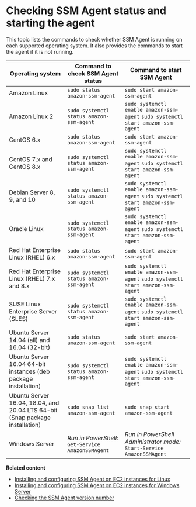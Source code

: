 # Checking SSM Agent status and starting the agent<a name="ssm-agent-status-and-restart"></a>

This topic lists the commands to check whether SSM Agent is running on each supported operating system\. It also provides the commands to start the agent if it is not running\.


| Operating system | Command to check SSM Agent status | Command to start SSM Agent | 
| --- | --- | --- | 
| Amazon Linux |  `sudo status amazon-ssm-agent`  |  `sudo start amazon-ssm-agent`  | 
| Amazon Linux 2 |  `sudo systemctl status amazon-ssm-agent`  |  `sudo systemctl enable amazon-ssm-agent` `sudo systemctl start amazon-ssm-agent`  | 
| CentOS 6\.x |  `sudo status amazon-ssm-agent`  |  `sudo start amazon-ssm-agent`  | 
| CentOS 7\.x and CentOS 8\.x |  `sudo systemctl status amazon-ssm-agent`  |  `sudo systemctl enable amazon-ssm-agent` `sudo systemctl start amazon-ssm-agent`  | 
| Debian Server 8, 9, and 10 |  `sudo systemctl status amazon-ssm-agent`  |  `sudo systemctl enable amazon-ssm-agent` `sudo systemctl start amazon-ssm-agent`  | 
| Oracle Linux |  `sudo systemctl status amazon-ssm-agent`  |  `sudo systemctl enable amazon-ssm-agent` `sudo systemctl start amazon-ssm-agent`  | 
| Red Hat Enterprise Linux \(RHEL\) 6\.x |  `sudo status amazon-ssm-agent`  |  `sudo start amazon-ssm-agent`  | 
| Red Hat Enterprise Linux \(RHEL\) 7\.x and 8\.x |  `sudo systemctl status amazon-ssm-agent`  |  `sudo systemctl enable amazon-ssm-agent` `sudo systemctl start amazon-ssm-agent`  | 
| SUSE Linux Enterprise Server \(SLES\) |  `sudo systemctl status amazon-ssm-agent`  |  `sudo systemctl enable amazon-ssm-agent` `sudo systemctl start amazon-ssm-agent`  | 
| Ubuntu Server 14\.04 \(all\) and 16\.04 \(32\-bit\) |  `sudo status amazon-ssm-agent`  |  `sudo start amazon-ssm-agent`  | 
| Ubuntu Server 16\.04 64\-bit instances \(deb package installation\) |  `sudo systemctl status amazon-ssm-agent`  |  `sudo systemctl enable amazon-ssm-agent` `sudo systemctl start amazon-ssm-agent`  | 
| Ubuntu Server 16\.04, 18\.04, and 20\.04 LTS 64\-bit \(Snap package installation\) |  `sudo snap list amazon-ssm-agent`  |  `sudo snap start amazon-ssm-agent`  | 
| Windows Server |  *Run in PowerShell:* `Get-Service AmazonSSMAgent`  |  *Run in PowerShell Administrator mode:* `Start-Service AmazonSSMAgent`  | 

**Related content**
+ [Installing and configuring SSM Agent on EC2 instances for Linux](sysman-install-ssm-agent.md)
+ [Installing and configuring SSM Agent on EC2 instances for Windows Server](sysman-install-ssm-win.md)
+ [Checking the SSM Agent version number](ssm-agent-get-version.md)